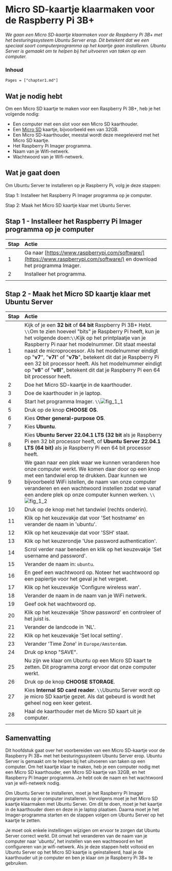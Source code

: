 # Micro SD-kaartje klaarmaken voor de Raspberry Pi 3B+

*We gaan een Micro SD-kaartje klaarmaken voor de Raspberry Pi 3B+ met het besturingssysteem Ubuntu Server erop. Dit betekent dat we een speciaal soort computerprogramma op het kaartje gaan installeren. Ubuntu Server is gemaakt om te helpen bij het uitvoeren van taken op een computer.*

### Inhoud

```@contents
Pages = ["chapter1.md"]
```

## Wat je nodig hebt

Om een Micro SD kaartje te maken voor een Raspberry Pi 3B+, heb je het volgende nodig:

- Een computer met een slot voor een Micro SD kaarthouder.
- Een [Micro SD](https://elektronicavoorjou.nl/product/transcend-micro-sd-rpi-os/) kaartje, bijvoorbeeld een van 32GB.
- Een Micro SD-kaarthouder, meestal wordt deze meegeleverd met het Micro SD kaartje.
- Het Raspberry Pi Imager programma.
- Naam van je Wifi-netwerk.
- Wachtwoord van je Wifi-netwerk.

## Wat je gaat doen

Om Ubuntu Server te installeren op je Raspberry Pi, volg je deze stappen:

Stap 1: Installeer het Raspberry Pi Imager programma op je computer.

Stap 2: Maak het Micro SD kaartje klaar met Ubuntu Server.

## Stap 1 - Installeer het Raspberry Pi Imager programma op je computer

|Stap        | Actie      |
|:---------- | :---------- |
| 1 | Ga naar [https://www.raspberrypi.com/software/](https://www.raspberrypi.com/software/) en download het programma Imager. |
| 2 | Installeer het programma. |
||

## Stap 2 - Maak het Micro SD kaartje klaar met Ubuntu Server

|Stap        | Actie      |
|:---------- | :---------- |
| 1 | Kijk of je een **32 bit** of **64 bit** Raspberry Pi 3B+ Hebt. ``\\``Om te zien hoeveel "bits" je Raspberry Pi heeft, kun je het volgende doen:``\\``Kijk op het printplaatje van je Raspberry Pi naar het modelnummer. Dit staat meestal naast de microprocessor. Als het modelnummer eindigt op "**v7**", "**v7l**" of "**v7b**", betekent dit dat je Raspberry Pi een 32 bit processor heeft. Als het modelnummer eindigt op "**v8**" of "**v8l**", betekent dit dat je Raspberry Pi een 64 bit processor heeft. |
| 2 | Doe het Micro SD-kaartje in de kaarthouder. |
| 3 | Doe de kaarthouder in je laptop. |
| 4 | Start het programma Imager. ``\\``![fig_1_1](https://assets.raspberrypi.com/static/md-bfd602be71b2c1099b91877aed3b41f0.png) |
| 5 | Druk op de knop **CHOOSE OS**. |
| 6 | Kies **Other general-purpose OS**. |
| 7 | Kies **Ubuntu**. |
| 8 | Kies **Ubuntu Server 22.04.1 LTS (32 bit** als je Raspberry Pi een 32 bit processor heeft, of **Ubuntu Server 22.04.1 LTS (64 bit)** als je Raspberry Pi een 64 bit processor heeft. |
| 9 | We gaan naar een plek waar we kunnen veranderen hoe onze computer werkt. We komen daar door op een knop met een tandwiel erop te drukken. Daar kunnen we bijvoorbeeld WiFi istellen, de naam van onze computer veranderen en een wachtwoord instellen zodat we vanaf een andere plek op onze computer kunnen werken. ``\\``![fig_1_2](https://ubuntucommunity.s3.dualstack.us-east-2.amazonaws.com/optimized/3X/3/f/3f95678d7eef60678d413adff5a41836e4437b4c_2_690x448.png) |
| 10 | Druk op de knop met het tandwiel (rechts onderin). |
| 11 | Klik op het keuzevakje dat voor 'Set hostname' en verander de naam in 'ubuntu'. |
| 12 | Klik op het keuzevakje dat voor 'SSH' staat. |
| 13 | Klik op het keuzerondje 'Use password authentication'. |
| 14 | Scrol verder naar beneden en klik op het keuzevakje 'Set username and password'. |
| 15 | Verander de naam in: `ubuntu`. |
| 16 | En geef een wachtwoord op. Noteer het wachtwoord op een papiertje voor het geval je het vergeet. |
| 17 | Klik op het keuzevakje 'Configure wireless wan'. |
| 18 | Verander de naam in de naam van je WiFi netwerk. |
| 19 | Geef ook het wachtwoord op. |
| 20 | Klik op het keuzevakje 'Show password' en controleer of het juist is. |
| 21 | Verander de landcode in 'NL'. |
| 22 | Klik op het keuzevakje 'Set local setting'. |
| 23 | Verander 'Time Zone' in `Europe/Amsterdam`. |
| 24 | Druk op knop "SAVE". |
| 25 | Nu zijn we klaar om Ubuntu op een Micro SD kaart te zetten. Dit programma zorgt ervoor dat onze computer werkt. |
| 26 | Druk op de knop **CHOOSE STORAGE**. |
| 27 | Kies **Internal SD card reader**. ``\\``Ubuntu Server wordt op je micro SD kaartje gezet. Als dat gebeurd is wordt het geheel nog een keer getest. |
| 28 | Haal de kaarthouder met de Micro SD kaart uit je computer. |
||

## Samenvatting

Dit hoofdstuk gaat over het voorbereiden van een Micro SD-kaartje voor de Raspberry Pi 3B+ met het besturingssysteem Ubuntu Server erop. Ubuntu Server is gemaakt om te helpen bij het uitvoeren van taken op een computer. Om het kaartje klaar te maken, heb je een computer nodig met een Micro SD kaarthouder, een Micro SD kaartje van 32GB, en het Raspberry Pi Imager programma. Je hebt ook de naam en het wachtwoord van je wifi-netwerk nodig.

Om Ubuntu Server te installeren, moet je het Raspberry Pi Imager programma op je computer installeren. Vervolgens moet je het Micro SD kaartje klaarmaken met Ubuntu Server. Om dit te doen, moet je het kaartje in de kaarthouder doen en deze in je laptop plaatsen. Daarna moet je het Imager-programma starten en de stappen volgen om Ubuntu Server op het kaartje te zetten.

Je moet ook enkele instellingen wijzigen om ervoor te zorgen dat Ubuntu Server correct werkt. Dit omvat het veranderen van de naam van je computer naar 'ubuntu', het instellen van een wachtwoord en het configureren van je wifi-netwerk. Als je deze stappen hebt voltooid en Ubuntu Server op het Micro SD kaartje is geïnstalleerd, haal je de kaarthouder uit je computer en ben je klaar om je Raspberry Pi 3B+ te gebruiken.